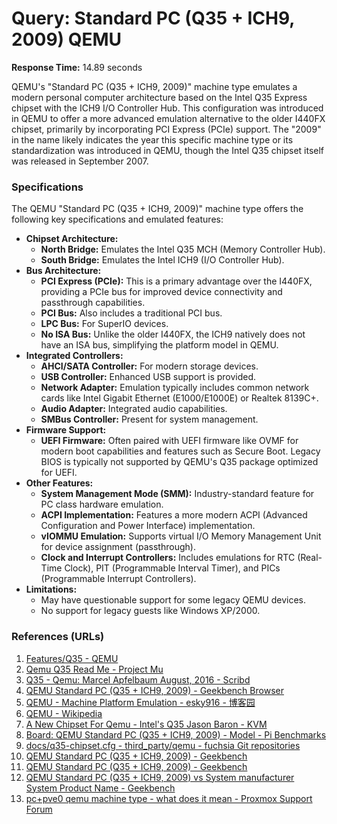 # Query: Standard PC (Q35 + ICH9, 2009) QEMU

**Response Time:** 14.89 seconds

QEMU's "Standard PC (Q35 + ICH9, 2009)" machine type emulates a modern personal computer architecture based on the Intel Q35 Express chipset with the ICH9 I/O Controller Hub. This configuration was introduced in QEMU to offer a more advanced emulation alternative to the older I440FX chipset, primarily by incorporating PCI Express (PCIe) support. The "2009" in the name likely indicates the year this specific machine type or its standardization was introduced in QEMU, though the Intel Q35 chipset itself was released in September 2007.

### Specifications

The QEMU "Standard PC (Q35 + ICH9, 2009)" machine type offers the following key specifications and emulated features:

*   **Chipset Architecture:**
    *   **North Bridge:** Emulates the Intel Q35 MCH (Memory Controller Hub).
    *   **South Bridge:** Emulates the Intel ICH9 (I/O Controller Hub).
*   **Bus Architecture:**
    *   **PCI Express (PCIe):** This is a primary advantage over the I440FX, providing a PCIe bus for improved device connectivity and passthrough capabilities.
    *   **PCI Bus:** Also includes a traditional PCI bus.
    *   **LPC Bus:** For SuperIO devices.
    *   **No ISA Bus:** Unlike the older I440FX, the ICH9 natively does not have an ISA bus, simplifying the platform model in QEMU.
*   **Integrated Controllers:**
    *   **AHCI/SATA Controller:** For modern storage devices.
    *   **USB Controller:** Enhanced USB support is provided.
    *   **Network Adapter:** Emulation typically includes common network cards like Intel Gigabit Ethernet (E1000/E1000E) or Realtek 8139C+.
    *   **Audio Adapter:** Integrated audio capabilities.
    *   **SMBus Controller:** Present for system management.
*   **Firmware Support:**
    *   **UEFI Firmware:** Often paired with UEFI firmware like OVMF for modern boot capabilities and features such as Secure Boot. Legacy BIOS is typically not supported by QEMU's Q35 package optimized for UEFI.
*   **Other Features:**
    *   **System Management Mode (SMM):** Industry-standard feature for PC class hardware emulation.
    *   **ACPI Implementation:** Features a more modern ACPI (Advanced Configuration and Power Interface) implementation.
    *   **vIOMMU Emulation:** Supports virtual I/O Memory Management Unit for device assignment (passthrough).
    *   **Clock and Interrupt Controllers:** Includes emulations for RTC (Real-Time Clock), PIT (Programmable Interval Timer), and PICs (Programmable Interrupt Controllers).
*   **Limitations:**
    *   May have questionable support for some legacy QEMU devices.
    *   No support for legacy guests like Windows XP/2000.

### References (URLs)

1.  [Features/Q35 - QEMU](https://wiki.qemu.org/Features/Q35)
2.  [Qemu Q35 Read Me - Project Mu](https://microsoft.github.io/mu/platforms/QemuQ35Pkg/ReadMe/)
3.  [Q35 - Qemu: Marcel Apfelbaum August, 2016 - Scribd](https://www.scribd.com/document/320078235/Q35-Qemu-Marcel-Apfelbaum-August-2016)
4.  [QEMU Standard PC (Q35 + ICH9, 2009) - Geekbench Browser](https://browser.geekbench.com/v4/cpu/14605952)
5.  [QEMU - Machine Platform Emulation - esky916 - 博客园](https://www.cnblogs.com/esky916/p/17926941.html)
6.  [QEMU - Wikipedia](https://en.wikipedia.org/wiki/QEMU#Emulated_hardware_platforms)
7.  [A New Chipset For Qemu - Intel's Q35 Jason Baron - KVM](http://people.redhat.com/~jbaron/q35/QEMU_KVM_Forum_2012.pdf)
8.  [Board: QEMU Standard PC (Q35 + ICH9, 2009) - Model - Pi Benchmarks](https://pibenchmarks.com/board/QEMU_Standard_PC_Q35___ICH9__2009_/)
9.  [docs/q35-chipset.cfg - third_party/qemu - fuchsia Git repositories](https://fuchsia.googlesource.com/third_party/qemu/+/refs/heads/master/docs/q35-chipset.cfg)
10. [QEMU Standard PC (Q35 + ICH9, 2009) - Geekbench](https://browser.geekbench.com/v6/cpu/3890060)
11. [QEMU Standard PC (Q35 + ICH9, 2009) - Geekbench](https://browser.geekbench.com/v5/cpu/21151608)
12. [QEMU Standard PC (Q35 + ICH9, 2009) vs System manufacturer System Product Name - Geekbench](https://browser.geekbench.com/v4/cpu/7926177)
13. [pc+pve0 qemu machine type - what does it mean - Proxmox Support Forum](https://forum.proxmox.com/threads/pc-pve0-qemu-machine-type-what-does-it-mean.141513/)